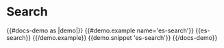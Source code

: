 # Search

{{#docs-demo as |demo|}}
  {{#demo.example name='es-search'}}
    {{es-search}}
  {{/demo.example}}
  {{demo.snippet 'es-search'}}
{{/docs-demo}}


